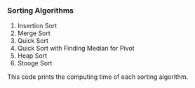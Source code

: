 ### Sorting Algorithms
 1. Insertion Sort
 2. Merge Sort
 3. Quick Sort
 4. Quick Sort with Finding Median for Pivot
 5. Heap Sort
 6. Stooge Sort
 
This code prints the computing time of each sorting algorithm.
